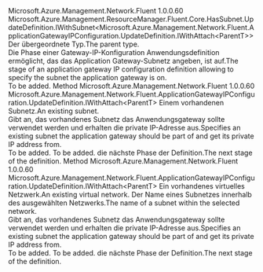 <Type Name="IWithSubnet&lt;ParentT&gt;" FullName="Microsoft.Azure.Management.Network.Fluent.ApplicationGatewayIPConfiguration.UpdateDefinition.IWithSubnet&lt;ParentT&gt;">
  <TypeSignature Language="C#" Value="public interface IWithSubnet&lt;ParentT&gt; : Microsoft.Azure.Management.ResourceManager.Fluent.Core.HasSubnet.UpdateDefinition.IWithSubnet&lt;Microsoft.Azure.Management.Network.Fluent.ApplicationGatewayIPConfiguration.UpdateDefinition.IWithAttach&lt;ParentT&gt;&gt;" />
  <TypeSignature Language="ILAsm" Value=".class public interface auto ansi abstract IWithSubnet`1&lt;ParentT&gt; implements class Microsoft.Azure.Management.ResourceManager.Fluent.Core.HasSubnet.UpdateDefinition.IWithSubnet`1&lt;class Microsoft.Azure.Management.Network.Fluent.ApplicationGatewayIPConfiguration.UpdateDefinition.IWithAttach`1&lt;!ParentT&gt;&gt;" />
  <TypeSignature Language="DocId" Value="T:Microsoft.Azure.Management.Network.Fluent.ApplicationGatewayIPConfiguration.UpdateDefinition.IWithSubnet`1" />
  <TypeSignature Language="VB.NET" Value="Public Interface IWithSubnet(Of ParentT)&#xA;Implements IWithSubnet(Of IWithAttach(Of ParentT))" />
  <TypeSignature Language="F#" Value="type IWithSubnet&lt;'ParentT&gt; = interface&#xA;    interface IWithSubnet&lt;IWithAttach&lt;'ParentT&gt;&gt;" />
  <AssemblyInfo>
    <AssemblyName>Microsoft.Azure.Management.Network.Fluent</AssemblyName>
    <AssemblyVersion>1.0.0.60</AssemblyVersion>
  </AssemblyInfo>
  <TypeParameters>
    <TypeParameter Name="ParentT" />
  </TypeParameters>
  <Interfaces>
    <Interface>
      <InterfaceName>Microsoft.Azure.Management.ResourceManager.Fluent.Core.HasSubnet.UpdateDefinition.IWithSubnet&lt;Microsoft.Azure.Management.Network.Fluent.ApplicationGatewayIPConfiguration.UpdateDefinition.IWithAttach&lt;ParentT&gt;&gt;</InterfaceName>
    </Interface>
  </Interfaces>
  <Docs>
    <typeparam name="ParentT"><span data-ttu-id="5a1dc-101">Der übergeordnete Typ.</span><span class="sxs-lookup"><span data-stu-id="5a1dc-101">The parent type.</span></span></typeparam>
    <summary>
            <span data-ttu-id="5a1dc-102">Die Phase einer Gateway-IP-Konfiguration Anwendungsdefinition ermöglicht, das das Application Gateway-Subnetz angeben, ist auf.</span><span class="sxs-lookup"><span data-stu-id="5a1dc-102">The stage of an application gateway IP configuration definition allowing to specify the subnet the application gateway is on.</span></span>
            </summary>
    <remarks>To be added.</remarks>
  </Docs>
  <Members>
    <Member MemberName="WithExistingSubnet">
      <MemberSignature Language="C#" Value="public Microsoft.Azure.Management.Network.Fluent.ApplicationGatewayIPConfiguration.UpdateDefinition.IWithAttach&lt;ParentT&gt; WithExistingSubnet (Microsoft.Azure.Management.Network.Fluent.ISubnet subnet);" />
      <MemberSignature Language="ILAsm" Value=".method public hidebysig newslot virtual instance class Microsoft.Azure.Management.Network.Fluent.ApplicationGatewayIPConfiguration.UpdateDefinition.IWithAttach`1&lt;!ParentT&gt; WithExistingSubnet(class Microsoft.Azure.Management.Network.Fluent.ISubnet subnet) cil managed" />
      <MemberSignature Language="DocId" Value="M:Microsoft.Azure.Management.Network.Fluent.ApplicationGatewayIPConfiguration.UpdateDefinition.IWithSubnet`1.WithExistingSubnet(Microsoft.Azure.Management.Network.Fluent.ISubnet)" />
      <MemberSignature Language="VB.NET" Value="Public Function WithExistingSubnet (subnet As ISubnet) As IWithAttach(Of ParentT)" />
      <MemberSignature Language="F#" Value="abstract member WithExistingSubnet : Microsoft.Azure.Management.Network.Fluent.ISubnet -&gt; Microsoft.Azure.Management.Network.Fluent.ApplicationGatewayIPConfiguration.UpdateDefinition.IWithAttach&lt;'ParentT&gt;" Usage="iWithSubnet.WithExistingSubnet subnet" />
      <MemberType>Method</MemberType>
      <AssemblyInfo>
        <AssemblyName>Microsoft.Azure.Management.Network.Fluent</AssemblyName>
        <AssemblyVersion>1.0.0.60</AssemblyVersion>
      </AssemblyInfo>
      <ReturnValue>
        <ReturnType>Microsoft.Azure.Management.Network.Fluent.ApplicationGatewayIPConfiguration.UpdateDefinition.IWithAttach&lt;ParentT&gt;</ReturnType>
      </ReturnValue>
      <Parameters>
        <Parameter Name="subnet" Type="Microsoft.Azure.Management.Network.Fluent.ISubnet" />
      </Parameters>
      <Docs>
        <param name="subnet"><span data-ttu-id="5a1dc-103">Einem vorhandenen Subnetz.</span><span class="sxs-lookup"><span data-stu-id="5a1dc-103">An existing subnet.</span></span></param>
        <summary>
            <span data-ttu-id="5a1dc-104">Gibt an, das vorhandenes Subnetz das Anwendungsgateway sollte verwendet werden und erhalten die private IP-Adresse aus.</span><span class="sxs-lookup"><span data-stu-id="5a1dc-104">Specifies an existing subnet the application gateway should be part of and get its private IP address from.</span></span>
            </summary>
        <returns>To be added.</returns>
        <remarks>To be added.</remarks>
        <return><span data-ttu-id="5a1dc-105">die nächste Phase der Definition.</span><span class="sxs-lookup"><span data-stu-id="5a1dc-105">The next stage of the definition.</span></span></return>
      </Docs>
    </Member>
    <Member MemberName="WithExistingSubnet">
      <MemberSignature Language="C#" Value="public Microsoft.Azure.Management.Network.Fluent.ApplicationGatewayIPConfiguration.UpdateDefinition.IWithAttach&lt;ParentT&gt; WithExistingSubnet (Microsoft.Azure.Management.Network.Fluent.INetwork network, string subnetName);" />
      <MemberSignature Language="ILAsm" Value=".method public hidebysig newslot virtual instance class Microsoft.Azure.Management.Network.Fluent.ApplicationGatewayIPConfiguration.UpdateDefinition.IWithAttach`1&lt;!ParentT&gt; WithExistingSubnet(class Microsoft.Azure.Management.Network.Fluent.INetwork network, string subnetName) cil managed" />
      <MemberSignature Language="DocId" Value="M:Microsoft.Azure.Management.Network.Fluent.ApplicationGatewayIPConfiguration.UpdateDefinition.IWithSubnet`1.WithExistingSubnet(Microsoft.Azure.Management.Network.Fluent.INetwork,System.String)" />
      <MemberSignature Language="VB.NET" Value="Public Function WithExistingSubnet (network As INetwork, subnetName As String) As IWithAttach(Of ParentT)" />
      <MemberSignature Language="F#" Value="abstract member WithExistingSubnet : Microsoft.Azure.Management.Network.Fluent.INetwork * string -&gt; Microsoft.Azure.Management.Network.Fluent.ApplicationGatewayIPConfiguration.UpdateDefinition.IWithAttach&lt;'ParentT&gt;" Usage="iWithSubnet.WithExistingSubnet (network, subnetName)" />
      <MemberType>Method</MemberType>
      <AssemblyInfo>
        <AssemblyName>Microsoft.Azure.Management.Network.Fluent</AssemblyName>
        <AssemblyVersion>1.0.0.60</AssemblyVersion>
      </AssemblyInfo>
      <ReturnValue>
        <ReturnType>Microsoft.Azure.Management.Network.Fluent.ApplicationGatewayIPConfiguration.UpdateDefinition.IWithAttach&lt;ParentT&gt;</ReturnType>
      </ReturnValue>
      <Parameters>
        <Parameter Name="network" Type="Microsoft.Azure.Management.Network.Fluent.INetwork" />
        <Parameter Name="subnetName" Type="System.String" />
      </Parameters>
      <Docs>
        <param name="network"><span data-ttu-id="5a1dc-106">Ein vorhandenes virtuelles Netzwerk.</span><span class="sxs-lookup"><span data-stu-id="5a1dc-106">An existing virtual network.</span></span></param>
        <param name="subnetName"><span data-ttu-id="5a1dc-107">Der Name eines Subnetzes innerhalb des ausgewählten Netzwerks.</span><span class="sxs-lookup"><span data-stu-id="5a1dc-107">The name of a subnet within the selected network.</span></span></param>
        <summary>
            <span data-ttu-id="5a1dc-108">Gibt an, das vorhandenes Subnetz das Anwendungsgateway sollte verwendet werden und erhalten die private IP-Adresse aus.</span><span class="sxs-lookup"><span data-stu-id="5a1dc-108">Specifies an existing subnet the application gateway should be part of and get its private IP address from.</span></span>
            </summary>
        <returns>To be added.</returns>
        <remarks>To be added.</remarks>
        <return><span data-ttu-id="5a1dc-109">die nächste Phase der Definition.</span><span class="sxs-lookup"><span data-stu-id="5a1dc-109">The next stage of the definition.</span></span></return>
      </Docs>
    </Member>
  </Members>
</Type>